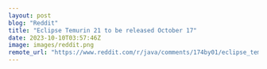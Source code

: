 ```yaml
---
layout: post
blog: "Reddit"
title: "Eclipse Temurin 21 to be released October 17"
date: 2023-10-10T03:57:46Z
image: images/reddit.png
remote_url: "https://www.reddit.com/r/java/comments/174by01/eclipse_temurin_21_to_be_released_october_17/"
---
```

